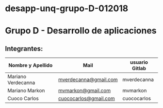 # desapp-unq-grupo-D-012018

# Grupo D    -    Desarrollo de aplicaciones



## Integrantes:

| Nombre y Apellido  |      Mail                      |     usuario Gitlab   |
| ----------------   | ------------------------------ | -------------------  |
| Mariano Verdecanna | mverdecanna@gmail.com | mverdecanna |
| Mariano Markon     | mvmarkon@gmail.com | mvmarkon |
| Cuoco Carlos     | cuococarlos@gmail.com | cuococarlos |